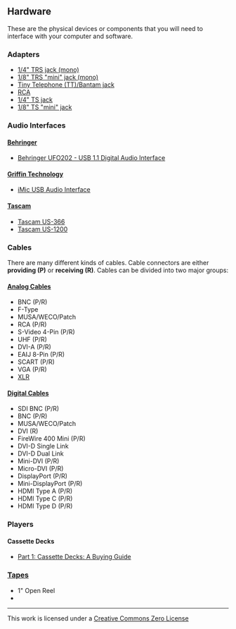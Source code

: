 ## Hardware
These are the physical devices or components that you will need to interface with your computer and software.

### Adapters
- [1/4" TRS jack (mono)](https://github.com/amiaopensource/cable-bible/blob/master/pinouts.md#tip-ring-sleeve)
- [1/8" TRS "mini" jack (mono)](https://github.com/amiaopensource/cable-bible/blob/master/pinouts.md#tip-ring-sleeve)
- [Tiny Telephone (TT)/Bantam jack](https://github.com/amiaopensource/cable-bible/blob/master/pinouts.md#tip-ring-sleeve)
- [RCA](https://github.com/amiaopensource/cable-bible/blob/master/pinouts.md#rca)
- [1/4" TS jack](https://github.com/amiaopensource/cable-bible/blob/master/pinouts.md#tip-sleeve)
- [1/8" TS "mini" jack](https://github.com/amiaopensource/cable-bible/blob/master/pinouts.md#tip-sleeve)

### Audio Interfaces
#### [Behringer](https://www.music-group.com/brand/behringer/home)
- [Behringer UFO202 - USB 1.1 Digital Audio Interface](https://www.music-group.com/Categories/Behringer/Computer-Audio/Audio-Interfaces/UFO202/p/P0A12)

#### [Griffin Technology](https://griffintechnology.com)
- [iMic USB Audio Interface](https://griffintechnology.com/us/products/audio/imic)

#### [Tascam](http://tascam.com/products/pc_audio_interface/)
- [Tascam US-366](http://tascam.com/product/us-366/)
- [Tascam US-1200](http://tascam.com/product/us-1200/)

### Cables
There are many different kinds of cables. Cable connectors are either __providing (P)__ or __receiving (R)__. Cables can be divided into two major groups:

#### [Analog Cables](https://github.com/ablwr/media-id-posters#analog-cables)
- BNC (P/R)
- F-Type
- MUSA/WECO/Patch
- RCA (P/R)
- S-Video 4-Pin (P/R)
- UHF (P/R)
- DVI-A (P/R)
- EAIJ 8-Pin (P/R)
- SCART (P/R)
- VGA (P/R)
- [XLR](https://github.com/amiaopensource/cable-bible/blob/master/pinouts.md#xlr)

#### [Digital Cables](https://github.com/ablwr/media-id-posters#digital-cables)
- SDI BNC (P/R)
- BNC (P/R)
- MUSA/WECO/Patch
- DVI (R)
- FireWire 400 Mini (P/R)
- DVI-D Single Link
- DVI-D Dual Link
- Mini-DVI (P/R)
- Micro-DVI (P/R)
- DisplayPort (P/R)
- Mini-DisplayPort (P/R)
- HDMI Type A (P/R)
- HDMI Type C (P/R)
- HDMI Type D (P/R)

### Players
#### Cassette Decks
- [Part 1: Cassette Decks: A Buying Guide](https://www.cs.cmu.edu/~./gdead/taping-guide/part1.html)

### [Tapes](https://github.com/ablwr/media-id-posters#tapes)
- 1" Open Reel
-

---
This work is licensed under a [Creative Commons Zero License](https://creativecommons.org/publicdomain/zero/1.0/)

